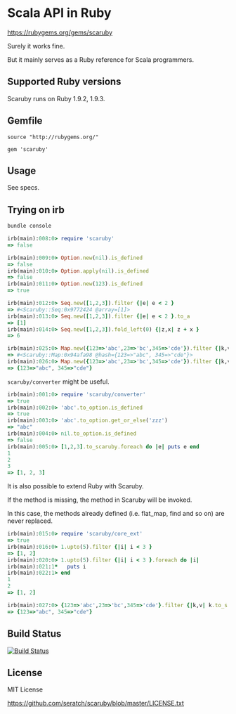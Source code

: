 # Scala API in Ruby

https://rubygems.org/gems/scaruby

Surely it works fine. 

But it mainly serves as a Ruby reference for Scala programmers.


## Supported Ruby versions

Scaruby runs on Ruby 1.9.2, 1.9.3.


## Gemfile

```
source "http://rubygems.org/"

gem 'scaruby'
```


## Usage

See specs.


## Trying on irb

```sh
bundle console
```

```ruby
irb(main):008:0> require 'scaruby'
=> false

irb(main):009:0> Option.new(nil).is_defined
=> false
irb(main):010:0> Option.apply(nil).is_defined
=> false
irb(main):011:0> Option.new(123).is_defined
=> true

irb(main):012:0> Seq.new([1,2,3]).filter {|e| e < 2 }
=> #<Scaruby::Seq:0x9772424 @array=[1]>
irb(main):013:0> Seq.new([1,2,3]).filter {|e| e < 2 }.to_a
=> [1]
irb(main):014:0> Seq.new([1,2,3]).fold_left(0) {|z,x| z + x }
=> 6

irb(main):025:0> Map.new({123=>'abc',23=>'bc',345=>'cde'}).filter {|k,v| k.to_s.size == 3 }
=> #<Scaruby::Map:0x94afa98 @hash={123=>"abc", 345=>"cde"}>
irb(main):026:0> Map.new({123=>'abc',23=>'bc',345=>'cde'}).filter {|k,v| k.to_s.size == 3 }.to_hash
=> {123=>"abc", 345=>"cde"}
```

`scaruby/converter` might be useful.

```ruby
irb(main):001:0> require 'scaruby/converter'
=> true
irb(main):002:0> 'abc'.to_option.is_defined
=> true
irb(main):003:0> 'abc'.to_option.get_or_else('zzz')
=> "abc"
irb(main):004:0> nil.to_option.is_defined
=> false
irb(main):005:0> [1,2,3].to_scaruby.foreach do |e| puts e end
1
2
3
=> [1, 2, 3]
```

It is also possible to extend Ruby with Scaruby. 

If the method is missing, the method in Scaruby will be invoked.

In this case, the methods already defined (i.e. flat_map, find and so on) are never replaced.

```ruby
irb(main):015:0> require 'scaruby/core_ext'
=> true
irb(main):016:0> 1.upto(5).filter {|i| i < 3 }
=> [1, 2]
irb(main):020:0> 1.upto(5).filter {|i| i < 3 }.foreach do |i|
irb(main):021:1*   puts i
irb(main):022:1> end
1
2
=> [1, 2]

irb(main):027:0> {123=>'abc',23=>'bc',345=>'cde'}.filter {|k,v| k.to_s.size == 3 }
=> {123=>"abc", 345=>"cde"}
```


## Build Status

[![Build Status](https://secure.travis-ci.org/seratch/scaruby.png)](http://travis-ci.org/seratch/scaruby)


## License

MIT License

https://github.com/seratch/scaruby/blob/master/LICENSE.txt


